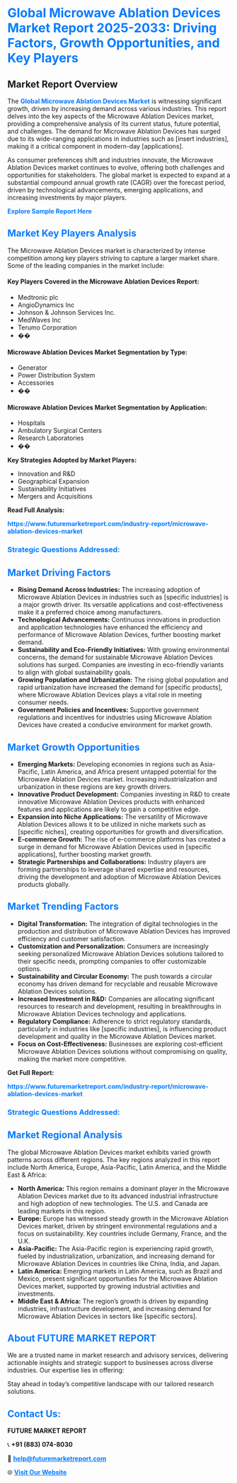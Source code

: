 <h1 style="color: #007BFF;">Global Microwave Ablation Devices Market Report 2025-2033: Driving Factors, Growth Opportunities, and Key Players</h1>

<section id="overview">
<h2>Market Report Overview</h2>
<p>The <a href="https://www.futuremarketreport.com/industry-report/microwave-ablation-devices-market" style="color: #007BFF; text-decoration: none;"><strong>Global Microwave Ablation Devices Market</strong></a> is witnessing significant growth, driven by increasing demand across various industries. This report delves into the key aspects of the Microwave Ablation Devices market, providing a comprehensive analysis of its current status, future potential, and challenges. The demand for Microwave Ablation Devices has surged due to its wide-ranging applications in industries such as [insert industries], making it a critical component in modern-day [applications].</p>
<p>As consumer preferences shift and industries innovate, the Microwave Ablation Devices market continues to evolve, offering both challenges and opportunities for stakeholders. The global market is expected to expand at a substantial compound annual growth rate (CAGR) over the forecast period, driven by technological advancements, emerging applications, and increasing investments by major players.</p>
</section>

<section id="overview">
<p><a href="https://www.futuremarketreport.com/request-sample/reportId=118300" style="color: #007BFF; text-decoration: none;"><strong>Explore Sample Report Here</strong></a></p>
</section>

<section id="key-players">
<h2 style="color: #007BFF;">Market Key Players Analysis</h2>
<p>The Microwave Ablation Devices market is characterized by intense competition among key players striving to capture a larger market share. Some of the leading companies in the market include:</p>
<h4>Key Players Covered in the Microwave Ablation Devices Report:</h4>
<ul><li>Medtronic plc</li><li>AngioDynamics Inc</li><li>Johnson &amp; Johnson Services Inc.</li><li>MedWaves Inc</li><li>Terumo Corporation</li><li>��</li></ul>
<h4>Microwave Ablation Devices Market Segmentation by Type:</h4>
<ul><li>Generator</li><li>Power Distribution System</li><li>Accessories</li><li>��</li></ul>

<h4>Microwave Ablation Devices Market Segmentation by Application:</h4>
<ul><li>Hospitals</li><li>Ambulatory Surgical Centers</li><li>Research Laboratories</li><li>��</li></ul>
<p><strong>Key Strategies Adopted by Market Players:</strong></p>
<ul>
<li>Innovation and R&D</li>
<li>Geographical Expansion</li>
<li>Sustainability Initiatives</li>
<li>Mergers and Acquisitions</li>
</ul>
</section>

<section>
<p><strong>Read Full Analysis: </strong></p><a href="https://www.futuremarketreport.com/industry-report/microwave-ablation-devices-market" style="color: #007BFF; text-decoration: none;"><strong>https://www.futuremarketreport.com/industry-report/microwave-ablation-devices-market</strong></a>
<h3 style="color: #007BFF;">Strategic Questions Addressed:</h3>
</section>

<section id="driving-factors">
<h2 style="color: #007BFF;">Market Driving Factors</h2>
<ul>
<li><strong>Rising Demand Across Industries:</strong> The increasing adoption of Microwave Ablation Devices in industries such as [specific industries] is a major growth driver. Its versatile applications and cost-effectiveness make it a preferred choice among manufacturers.</li>
<li><strong>Technological Advancements:</strong> Continuous innovations in production and application technologies have enhanced the efficiency and performance of Microwave Ablation Devices, further boosting market demand.</li>
<li><strong>Sustainability and Eco-Friendly Initiatives:</strong> With growing environmental concerns, the demand for sustainable Microwave Ablation Devices solutions has surged. Companies are investing in eco-friendly variants to align with global sustainability goals.</li>
<li><strong>Growing Population and Urbanization:</strong> The rising global population and rapid urbanization have increased the demand for [specific products], where Microwave Ablation Devices plays a vital role in meeting consumer needs.</li>
<li><strong>Government Policies and Incentives:</strong> Supportive government regulations and incentives for industries using Microwave Ablation Devices have created a conducive environment for market growth.</li>
</ul>
</section>

<section id="growth-opportunities">
<h2 style="color: #007BFF;">Market Growth Opportunities</h2>
<ul>
<li><strong>Emerging Markets:</strong> Developing economies in regions such as Asia-Pacific, Latin America, and Africa present untapped potential for the Microwave Ablation Devices market. Increasing industrialization and urbanization in these regions are key growth drivers.</li>
<li><strong>Innovative Product Development:</strong> Companies investing in R&D to create innovative Microwave Ablation Devices products with enhanced features and applications are likely to gain a competitive edge.</li>
<li><strong>Expansion into Niche Applications:</strong> The versatility of Microwave Ablation Devices allows it to be utilized in niche markets such as [specific niches], creating opportunities for growth and diversification.</li>
<li><strong>E-commerce Growth:</strong> The rise of e-commerce platforms has created a surge in demand for Microwave Ablation Devices used in [specific applications], further boosting market growth.</li>
<li><strong>Strategic Partnerships and Collaborations:</strong> Industry players are forming partnerships to leverage shared expertise and resources, driving the development and adoption of Microwave Ablation Devices products globally.</li>
</ul>
</section>

<section id="trending-factors">
<h2 style="color: #007BFF;">Market Trending Factors</h2>
<ul>
<li><strong>Digital Transformation:</strong> The integration of digital technologies in the production and distribution of Microwave Ablation Devices has improved efficiency and customer satisfaction.</li>
<li><strong>Customization and Personalization:</strong> Consumers are increasingly seeking personalized Microwave Ablation Devices solutions tailored to their specific needs, prompting companies to offer customizable options.</li>
<li><strong>Sustainability and Circular Economy:</strong> The push towards a circular economy has driven demand for recyclable and reusable Microwave Ablation Devices solutions.</li>
<li><strong>Increased Investment in R&D:</strong> Companies are allocating significant resources to research and development, resulting in breakthroughs in Microwave Ablation Devices technology and applications.</li>
<li><strong>Regulatory Compliance:</strong> Adherence to strict regulatory standards, particularly in industries like [specific industries], is influencing product development and quality in the Microwave Ablation Devices market.</li>
<li><strong>Focus on Cost-Effectiveness:</strong> Businesses are exploring cost-efficient Microwave Ablation Devices solutions without compromising on quality, making the market more competitive.</li>
</ul>
</section>

<section>
<p><strong>Get Full Report: </strong></p><a href="https://www.futuremarketreport.com/industry-report/microwave-ablation-devices-market" style="color: #007BFF; text-decoration: none;"><strong>https://www.futuremarketreport.com/industry-report/microwave-ablation-devices-market</strong></a>
<h3 style="color: #007BFF;">Strategic Questions Addressed:</h3>
</section>


<section id="regional-analysis">
<h2 style="color: #007BFF;">Market Regional Analysis</h2>
<p>The global Microwave Ablation Devices market exhibits varied growth patterns across different regions. The key regions analyzed in this report include North America, Europe, Asia-Pacific, Latin America, and the Middle East & Africa:</p>
<ul>
<li><strong>North America:</strong> This region remains a dominant player in the Microwave Ablation Devices market due to its advanced industrial infrastructure and high adoption of new technologies. The U.S. and Canada are leading markets in this region.</li>
<li><strong>Europe:</strong> Europe has witnessed steady growth in the Microwave Ablation Devices market, driven by stringent environmental regulations and a focus on sustainability. Key countries include Germany, France, and the U.K.</li>
<li><strong>Asia-Pacific:</strong> The Asia-Pacific region is experiencing rapid growth, fueled by industrialization, urbanization, and increasing demand for Microwave Ablation Devices in countries like China, India, and Japan.</li>
<li><strong>Latin America:</strong> Emerging markets in Latin America, such as Brazil and Mexico, present significant opportunities for the Microwave Ablation Devices market, supported by growing industrial activities and investments.</li>
<li><strong>Middle East & Africa:</strong> The region’s growth is driven by expanding industries, infrastructure development, and increasing demand for Microwave Ablation Devices in sectors like [specific sectors].</li>
</ul>
</section>

<footer>
<h2 style="color: #007BFF;">About FUTURE MARKET REPORT</h2>
<p>We are a trusted name in market research and advisory services, delivering actionable insights and strategic support to businesses across diverse industries. Our expertise lies in offering:</p>

<p>Stay ahead in today’s competitive landscape with our tailored research solutions.</p>

<h2 style="color: #007BFF;">Contact Us:</h2>
<p><strong>FUTURE MARKET REPORT</strong></p>
<p>📞 <strong>+91 (883) 074-8030</strong></p>
<p>📧 <strong><a href="mailto:help@futuremarketreport.com" style="color: #007BFF;">help@futuremarketreport.com</a></strong></p>
<p>🌐 <strong><a href="https://www.futuremarketreport.com/" style="color: #007BFF;">Visit Our Website</a></strong></p>
</footer>